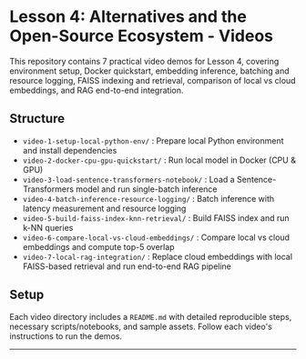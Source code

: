 # Lesson 4: Alternatives and the Open-Source Ecosystem - Videos

This repository contains 7 practical video demos for Lesson 4, covering environment setup, Docker quickstart, embedding inference, batching and resource logging, FAISS indexing and retrieval, comparison of local vs cloud embeddings, and RAG end-to-end integration.

## Structure

- `video-1-setup-local-python-env/` : Prepare local Python environment and install dependencies
- `video-2-docker-cpu-gpu-quickstart/` : Run local model in Docker (CPU & GPU)
- `video-3-load-sentence-transformers-notebook/` : Load a Sentence-Transformers model and run single-batch inference
- `video-4-batch-inference-resource-logging/` : Batch inference with latency measurement and resource logging
- `video-5-build-faiss-index-knn-retrieval/` : Build FAISS index and run k-NN queries
- `video-6-compare-local-vs-cloud-embeddings/` : Compare local vs cloud embeddings and compute top-5 overlap
- `video-7-local-rag-integration/` : Replace cloud embeddings with local FAISS-based retrieval and run end-to-end RAG pipeline

## Setup

Each video directory includes a `README.md` with detailed reproducible steps, necessary scripts/notebooks, and sample assets. Follow each video's instructions to run the demos.

---
